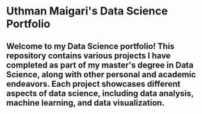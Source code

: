 # Uthman Maigari's Data Science Portfolio

## Welcome to my Data Science portfolio! This repository contains various projects I have completed as part of my master's degree in Data Science, along with other personal and academic endeavors. Each project showcases different aspects of data science, including data analysis, machine learning, and data visualization.
